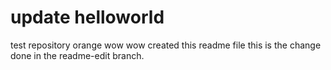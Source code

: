 # update helloworld
test repository
orange wow wow created this readme file
this is the change done in the readme-edit branch.
